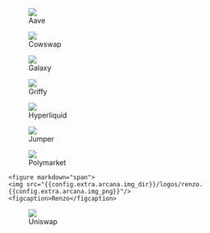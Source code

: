<!---
* Aave
* CowSwap
* Galaxy Platform
* Griffy
* Hyperliquid
* Jumper
* Polymarket
* Renzo
* Uniswap
--->

<div class="img-grid-cards">

  <figure markdown="span">
    <img src="{{config.extra.arcana.img_dir}}/logos/aave.{{config.extra.arcana.img_png}}"/>
    <figcaption>Aave</figcaption>
  </figure>


  <figure markdown="span">
    <img src="{{config.extra.arcana.img_dir}}/logos/cowswap.{{config.extra.arcana.img_png}}"/>
    <figcaption>Cowswap</figcaption>
  </figure>


  <figure markdown="span">
    <img src="{{config.extra.arcana.img_dir}}/logos/galaxy.{{config.extra.arcana.img_png}}"/>
    <figcaption>Galaxy</figcaption>
  </figure>


  <figure markdown="span">
    <img src="{{config.extra.arcana.img_dir}}/logos/griffy.{{config.extra.arcana.img_png}}"/>
    <figcaption>Griffy</figcaption>
  </figure>


  <figure markdown="span">
    <img src="{{config.extra.arcana.img_dir}}/logos/hyperliquid.{{config.extra.arcana.img_png}}"/>
    <figcaption>Hyperliquid</figcaption>
  </figure>

  <figure markdown="span">
    <img src="{{config.extra.arcana.img_dir}}/logos/jumper.{{config.extra.arcana.img_png}}"/>
    <figcaption>Jumper</figcaption>
  </figure>      

  <figure markdown="span">
    <img src="{{config.extra.arcana.img_dir}}/logos/polymarket.{{config.extra.arcana.img_png}}"/>
    <figcaption>Polymarket</figcaption>
  </figure>

    <figure markdown="span">
    <img src="{{config.extra.arcana.img_dir}}/logos/renzo.{{config.extra.arcana.img_png}}"/>
    <figcaption>Renzo</figcaption>
  </figure>     

  <figure markdown="span">
    <img src="{{config.extra.arcana.img_dir}}/logos/uniswap.{{config.extra.arcana.img_png}}"/>
    <figcaption>Uniswap</figcaption>
  </figure>     
</div>
